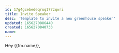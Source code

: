 ```yaml
---
id: 17g4gcebedeqruq177zqwri
title: Invite Speaker
desc: 'Template to invite a new greenhouse speaker'
updated: 1656270886440
created: 1656270840733
name: 
---
```


Hey {{fm.name}},

<!-- 
How do you know them?
eg. I'm a big fan of the work you've done 
>